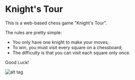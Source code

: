 # Knight's Tour

This is a web-based chess game "Knight's Tour".

The rules are pretty simple:

* You only have one knight to make your moves;
* To win, you must visit every square on a chessboard;
* The difficulty is that you can visit each square only once.

Good Luck!

![alt tag](https://cloud.githubusercontent.com/assets/13981035/9635261/4ec3e9d2-519e-11e5-93ff-aa8304100705.png)
